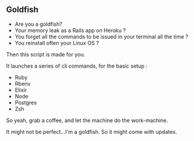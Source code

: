 ## Goldfish

 - Are you a goldfish?
 - Your memory leak as a Rails app on Heroku ?
 - You forget all the commands to be issued in your terminal all the time ?
 - You reinstall often your Linux OS ?

Then this script is made for you.

It launches a series of cli commands, for the basic setup :
 - Ruby
 - Rbenv
 - Elixir
 - Node
 - Postgres
 - Zsh

So yeah, grab a coffee, and let the machine do the work-machine.

It might not be perfect...I'm a goldfish.
So it might come with updates.
